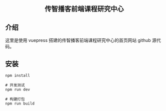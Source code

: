 <h2 align="center">传智播客前端课程研究中心</h2>

## 介绍

这里是使用 vuepress 搭建的传智播客前端课程研究中心的首页网站 github 源代码。

## 安装

```
npm install

# 开发测试
npm run dev

# 构建打包
npm run build
```
